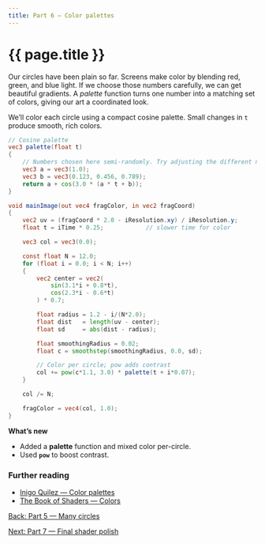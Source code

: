 ```yaml
---
title: Part 6 — Color palettes
---
```

# {{ page.title }}

Our circles have been plain so far. Screens make color by blending red, green, and blue light. If we choose those numbers carefully, we can get beautiful gradients. A *palette* function turns one number into a matching set of colors, giving our art a coordinated look.

We’ll color each circle using a compact cosine palette. Small changes in `t` produce smooth, rich colors.

```glsl
// Cosine palette
vec3 palette(float t)
{
    // Numbers chosen here semi-randomly. Try adjusting the different numbers to get colors you like
    vec3 a = vec3(1.0);
    vec3 b = vec3(0.123, 0.456, 0.789);
    return a + cos(3.0 * (a * t + b));
}

void mainImage(out vec4 fragColor, in vec2 fragCoord)
{
    vec2 uv = (fragCoord * 2.0 - iResolution.xy) / iResolution.y;
    float t = iTime * 0.25;            // slower time for color

    vec3 col = vec3(0.0);

    const float N = 12.0;
    for (float i = 0.0; i < N; i++)
    {
        vec2 center = vec2(
            sin(3.1*i + 0.8*t),
            cos(2.3*i - 0.6*t)
        ) * 0.7;

        float radius = 1.2 - i/(N*2.0);
        float dist   = length(uv - center);
        float sd     = abs(dist - radius);

        float smoothingRadius = 0.02;
        float c = smoothstep(smoothingRadius, 0.0, sd);

        // Color per circle; pow adds contrast
        col += pow(c*1.1, 3.0) * palette(t + i*0.07);
    }

    col /= N;

    fragColor = vec4(col, 1.0);
}
```

**What’s new**

* Added a **palette** function and mixed color per-circle.
* Used **`pow`** to boost contrast.

### Further reading
- [Inigo Quilez — Color palettes](https://iquilezles.org/articles/palettes/)
- [The Book of Shaders — Colors](https://thebookofshaders.com/06/)

[Back: Part 5 — Many circles](part05_many_circles.md)

[Next: Part 7 — Final shader polish](part07_final_shader.md)
